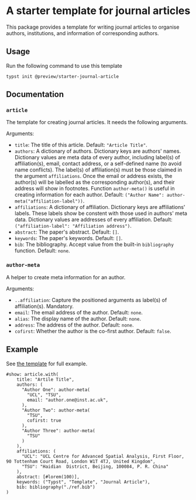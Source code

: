 # A starter template for journal articles

This package provides a template for writing journal articles
to organise authors, institutions, and information of corresponding authors.

<!-- ![](./thumbnail.png) -->

## Usage

Run the following command to use this template

```typst
typst init @preview/starter-journal-article
```

## Documentation

### `article` 

The template for creating journal articles.
It needs the following arguments.

Arguments:

- `title`: The title of this article. Default: `"Article Title"`.
- `authors`: A dictionary of authors. 
  Dictionary keys are authors' names.
  Dictionary values are meta data of every author, 
  including label(s) of affiliation(s), email, contact address, 
  or a self-defined name (to avoid name conflicts).
  The label(s) of affiliation(s) must be those claimed in the argument `affiliations`.
  Once the email or address exists, the author(s) will be labelled as the corresponding author(s), and their address will show in footnotes.
  Function `author-meta()` is useful in creating information for each author.
  Default: `("Author Name": author-meta("affiliation-label"))`.
- `affiliations`: A dictionary of affiliation.
  Dictionary keys are affiliations' labels.
  These labels show be constent with those used in authors' meta data.
  Dictionary values are addresses of every affiliation.
  Default: `("affiliation-label": "Affiliation address")`.
- `abstract`: The paper's abstract. Default: `[]`.
- `keywords`: The paper's keywords. Default: `[]`.
- `bib`: The bibliography. Accept value from the built-in `bibliography` function. Default: `none`.

### `author-meta`

A helper to create meta information for an author.

Arguments:

- `..affiliation`: Capture the positioned arguments as label(s) of affiliation(s). Mandatory.
- `email`: The email address of the author. Default: `none`.
- `alias`: The display name of the author. Default: `none`.
- `address`: The address of the author. Default: `none`.
- `cofirst`: Whether the author is the co-first author. Default: `false`.

## Example

See [the template](./template/main.typ) for full example.

```typst
#show: article.with(
    title: "Artile Title",
    authors: (
      "Author One": author-meta(
        "UCL", "TSU",
        email: "author.one@inst.ac.uk",
      ),
      "Author Two": author-meta(
        "TSU",
        cofirst: true
      ),
      "Author Three": author-meta(
        "TSU"
      )
    ),
    affiliations: (
      "UCL": "UCL Centre for Advanced Spatial Analysis, First Floor, 90 Tottenham Court Road, London W1T 4TJ, United Kingdom",
      "TSU": "Haidian  District, Beijing, 100084, P. R. China"
    ),
    abstract: [#lorem(100)],
    keywords: ("Typst", "Template", "Journal Article"),
    bib: bibliography("./ref.bib")
)
```

